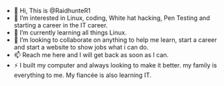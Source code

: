 - 👋 Hi, This is @RaidhunteR1
- 👀 I’m interested in Linux, coding, White hat hacking, Pen Testing and starting a career in the IT career.
- 🌱 I’m currently learning all things Linux.
- 💞️ I’m looking to collaborate on anything to help me learn, start a career and start a website to show jobs what i can do. 
- 📫 Reach me here and I will get back as soon as I can.
- ⚡ I built my computer and always looking to make it better. my family is everything to me. My fiancée is also learning IT.

<!---
RaidhunteR1/RaidhunteR1 is a ✨ special ✨ repository because its `README.md` (this file) appears on your GitHub profile.
You can click the Preview link to take a look at your changes.
--->
